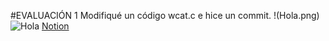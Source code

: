 #EVALUACIÓN 1
Modifiqué un código wcat.c e hice un commit.
!(Hola.png)
![Hola](https://user-images.githubusercontent.com/44727218/184558859-09a9650e-5f79-47eb-a658-f39c0704da2b.png)
[Notion](https://www.notion.so/P-gina-principal-d1806d0b626347f4aa90a17b56807004)
